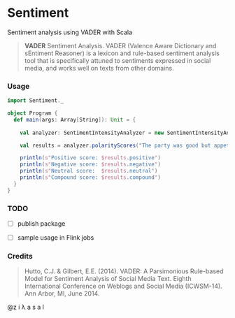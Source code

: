 # Sentiment
Sentiment analysis using VADER with Scala

> **VADER** Sentiment Analysis. VADER (Valence Aware Dictionary and sEntiment Reasoner) is a lexicon and rule-based sentiment analysis tool that is specifically attuned to sentiments expressed in social media, and works well on texts from other domains.

### Usage

```scala
import Sentiment._

object Program {
  def main(args: Array[String]): Unit = {
  
    val analyzer: SentimentIntensityAnalyzer = new SentimentIntensityAnalyzer

    val results = analyzer.polarityScores("The party was good but appetizers and drinks were poorly selected.")

    println(s"Positive score: $results.positive")
    println(s"Negative score: $results.negative")
    println(s"Neutral score:  $results.neutral")
    println(s"Compound score: $results.compound")
  }
}
```

### TODO
* [ ] publish package
* [ ] sample usage in Flink jobs


### Credits
> Hutto, C.J. & Gilbert, E.E. (2014). VADER: A Parsimonious Rule-based Model for Sentiment Analysis of Social Media Text. Eighth International Conference on Weblogs and Social Media (ICWSM-14). Ann Arbor, MI, June 2014.

@z i λ a s a l
